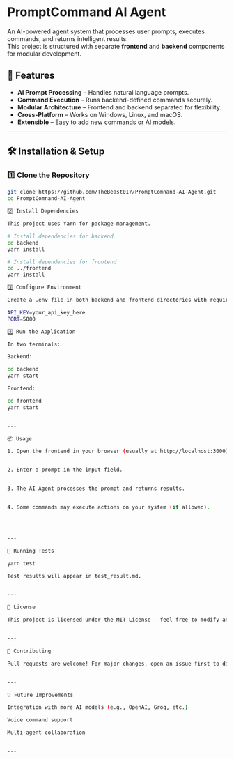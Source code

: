 
# PromptCommand AI Agent

An AI-powered agent system that processes user prompts, executes commands, and returns intelligent results.  
This project is structured with separate **frontend** and **backend** components for modular development.


## 🚀 Features

- **AI Prompt Processing** – Handles natural language prompts.
- **Command Execution** – Runs backend-defined commands securely.
- **Modular Architecture** – Frontend and backend separated for flexibility.
- **Cross-Platform** – Works on Windows, Linux, and macOS.
- **Extensible** – Easy to add new commands or AI models.

---

## 🛠️ Installation & Setup

### 1️⃣ Clone the Repository
```bash
git clone https://github.com/TheBeast017/PromptComnand-AI-Agent.git
cd PromptComnand-AI-Agent

2️⃣ Install Dependencies

This project uses Yarn for package management.

# Install dependencies for backend
cd backend
yarn install

# Install dependencies for frontend
cd ../frontend
yarn install

3️⃣ Configure Environment

Create a .env file in both backend and frontend directories with required keys:

API_KEY=your_api_key_here
PORT=5000

4️⃣ Run the Application

In two terminals:

Backend:

cd backend
yarn start

Frontend:

cd frontend
yarn start


---

📦 Usage

1. Open the frontend in your browser (usually at http://localhost:3000).


2. Enter a prompt in the input field.


3. The AI Agent processes the prompt and returns results.


4. Some commands may execute actions on your system (if allowed).




---

🧪 Running Tests

yarn test

Test results will appear in test_result.md.


---

📜 License

This project is licensed under the MIT License — feel free to modify and distribute.


---

🤝 Contributing

Pull requests are welcome! For major changes, open an issue first to discuss.


---

💡 Future Improvements

Integration with more AI models (e.g., OpenAI, Groq, etc.)

Voice command support

Multi-agent collaboration


---
